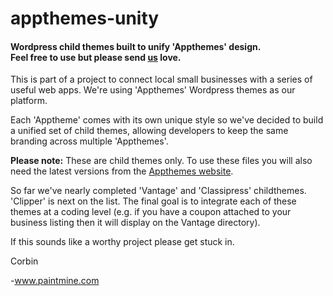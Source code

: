 appthemes-unity
===============

<h4>Wordpress child themes built to unify 'Appthemes' design.<br />Feel free to use but please send <a href="http://paintmine.com">us</a> love.</h4>

This is part of a project to connect local small businesses with a series of useful web apps. We're using 'Appthemes' Wordpress themes as our platform.

Each 'Apptheme' comes with its own unique style so we've decided to build a unified set of child themes, allowing developers to keep the same branding across multiple 'Appthemes'.

<strong>Please note:</strong> These are child themes only. To use these files you will also need the latest versions from the <a href="http://www.appthemes.com/">Appthemes website</a>.

So far we've nearly completed 'Vantage' and 'Classipress' childthemes. 'Clipper' is next on the list.
The final goal is to integrate each of these themes at a coding level (e.g. if you have a coupon attached to your business listing then it will display on the Vantage directory).

If this sounds like a worthy project please get stuck in.

Corbin

-www.paintmine.com
